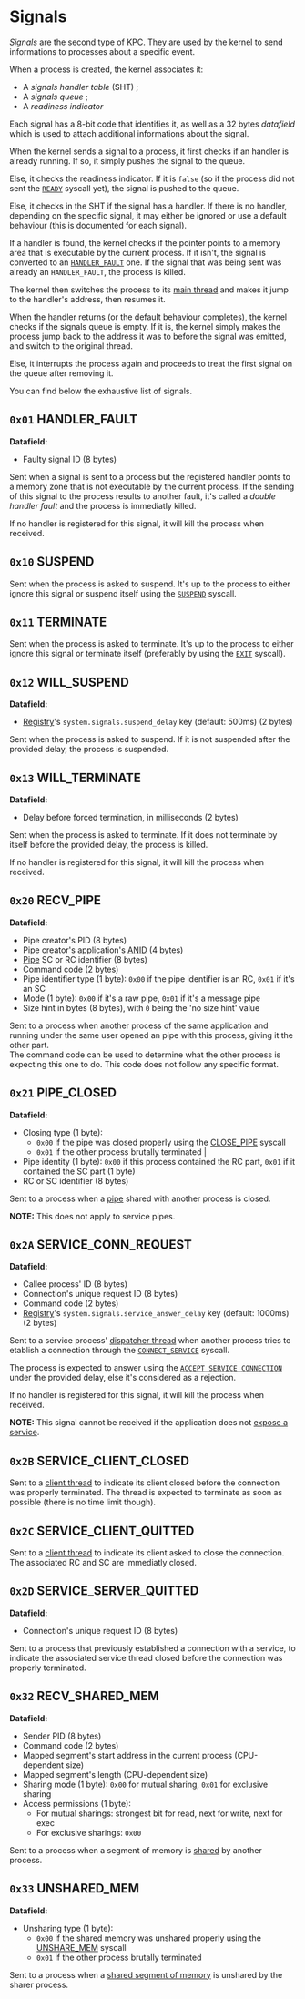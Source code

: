 # Signals

_Signals_ are the second type of [KPC](kernel/kpc.md). They are used by the kernel to send informations to processes about a specific event.

When a process is created, the kernel associates it:

- A _signals handler table_ (SHT) ;
- A _signals queue_ ;
- A _readiness indicator_

Each signal has a 8-bit code that identifies it, as well as a 32 bytes _datafield_ which is used to attach additional informations about the signal.

When the kernel sends a signal to a process, it first checks if an handler is already running. If so, it simply pushes the signal to the queue.

Else, it checks the readiness indicator. If it is `false` (so if the process did not sent the [`READY`](syscalls.md#0x04-ready) syscall yet), the signal is pushed to the queue.

Else, it checks in the SHT if the signal has a handler. If there is no handler, depending on the specific signal, it may either be ignored or use a default behaviour (this is documented for each signal).

If a handler is found, the kernel checks if the pointer points to a memory area that is executable by the current process. If it isn't, the signal is converted to an [`HANDLER_FAULT`](#0x01-handler_fault) one. If the signal that was being sent was already an `HANDLER_FAULT`, the process is killed.

The kernel then switches the process to its [main thread](../technical/processes.md#main-thread) and makes it jump to the handler's address, then resumes it.

When the handler returns (or the default behaviour completes), the kernel checks if the signals queue is empty. If it is, the kernel simply makes the process jump back to the address it was to before the signal was emitted, and switch to the original thread.

Else, it interrupts the process again and proceeds to treat the first signal on the queue after removing it.

You can find below the exhaustive list of signals.

## `0x01` HANDLER_FAULT

**Datafield:**

- Faulty signal ID (8 bytes)

Sent when a signal is sent to a process but the registered handler points to a memory zone that is not executable by the current process.
If the sending of this signal to the process results to another fault, it's called a _double handler fault_ and the process is immediatly killed.

If no handler is registered for this signal, it will kill the process when received.

## `0x10` SUSPEND

Sent when the process is asked to suspend. It's up to the process to either ignore this signal or suspend itself using the [`SUSPEND`](syscalls.md#0x12-suspend) syscall.

## `0x11` TERMINATE

Sent when the process is asked to terminate. It's up to the process to either ignore this signal or terminate itself (preferably by using the [`EXIT`](syscalls.md#0x13-exit) syscall).

## `0x12` WILL_SUSPEND

**Datafield:**

- [Registry](registry.md)'s `system.signals.suspend_delay` key (default: 500ms) (2 bytes)

Sent when the process is asked to suspend. If it is not suspended after the provided delay, the process is suspended.

## `0x13` WILL_TERMINATE

**Datafield:**

- Delay before forced termination, in milliseconds (2 bytes)

Sent when the process is asked to terminate. If it does not terminate by itself before the provided delay, the process is killed.

If no handler is registered for this signal, it will kill the process when received.

## `0x20` RECV_PIPE

**Datafield:**

- Pipe creator's PID (8 bytes)
- Pipe creator's application's [ANID](../concepts/applications.md#application-identifier) (4 bytes)
- [Pipe](ipc.md#pipes) SC or RC identifier (8 bytes)
- Command code (2 bytes)
- Pipe identifier type (1 byte): `0x00` if the pipe identifier is an RC, `0x01` if it's an SC
- Mode (1 byte): `0x00` if it's a raw pipe, `0x01` if it's a message pipe
- Size hint in bytes (8 bytes), with `0` being the 'no size hint' value

Sent to a process when another process of the same application and running under the same user opened an pipe with this process, giving it the other part.  
The command code can be used to determine what the other process is expecting this one to do. This code does not follow any specific format.

## `0x21` PIPE_CLOSED

**Datafield:**

- Closing type (1 byte):
  - `0x00` if the pipe was closed properly using the [CLOSE_PIPE](syscalls.md#0x25-close_pipe) syscall
  - `0x01` if the other process brutally terminated |
- Pipe identity (1 byte): `0x00` if this process contained the RC part, `0x01` if it contained the SC part (1 byte)
- RC or SC identifier (8 bytes)

Sent to a process when a [pipe](ipc.md#pipes) shared with another process is closed.

**NOTE:** This does not apply to service pipes.

## `0x2A` SERVICE_CONN_REQUEST

**Datafield:**

- Callee process' ID (8 bytes)
- Connection's unique request ID (8 bytes)
- Command code (2 bytes)
- [Registry](registry.md)'s `system.signals.service_answer_delay` key (default: 1000ms) (2 bytes)

Sent to a service process' [dispatcher thread](services.md#thread-types) when another process tries to etablish a connection through the [`CONNECT_SERVICE`](syscalls.md#0x2a-connect_service) syscall.

The process is expected to answer using the [`ACCEPT_SERVICE_CONNECTION`](syscalls.md#0x2c-accept_service_conn) under the provided delay, else it's considered as a rejection.

If no handler is registered for this signal, it will kill the process when received.

**NOTE:** This signal cannot be received if the application does not [expose a service](../concepts/applications.md#services).

## `0x2B` SERVICE_CLIENT_CLOSED

Sent to a [client thread](services.md#thread-types) to indicate its client closed before the connection was properly terminated.
The thread is expected to terminate as soon as possible (there is no time limit though).

## `0x2C` SERVICE_CLIENT_QUITTED

Sent to a [client thread](services.md#thread-types) to indicate its client asked to close the connection.
The associated RC and SC are immediatly closed.

## `0x2D` SERVICE_SERVER_QUITTED

**Datafield:**

- Connection's unique request ID (8 bytes)

Sent to a process that previously established a connection with a service, to indicate the associated service thread closed before the connection was properly terminated.

## `0x32` RECV_SHARED_MEM

**Datafield:**

- Sender PID (8 bytes)
- Command code (2 bytes)
- Mapped segment's start address in the current process (CPU-dependent size)
- Mapped segment's length (CPU-dependent size)
- Sharing mode (1 byte): `0x00` for mutual sharing, `0x01` for exclusive sharing
- Access permissions (1 byte):
  - For mutual sharings: strongest bit for read, next for write, next for exec
  - For exclusive sharings: `0x00`

Sent to a process when a segment of memory is [shared](ipc.md#shared-memory) by another process.

## `0x33` UNSHARED_MEM

**Datafield:**

- Unsharing type (1 byte):
  - `0x00` if the shared memory was unshared properly using the [UNSHARE_MEM](syscalls.md#0x33-unshare_mem) syscall
  - `0x01` if the other process brutally terminated

Sent to a process when a [shared segment of memory](ipc.md#shared-memory) is unshared by the sharer process.
